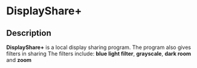 # DisplayShare+
## Description
**DisplayShare+** is a local display sharing program. The program also gives filters in sharing
The filters include: **blue light filter**, **grayscale**, **dark room** and **zoom**

